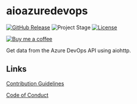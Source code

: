 # aioazuredevops

[![GitHub Release][releases-shield]][releases]
![Project Stage][project-stage-shield]
[![License][license-shield]](LICENSE.md)

[![Buy me a coffee][buymeacoffee-shield]][buymeacoffee]

Get data from the Azure DevOps API using aiohttp.

## Links

[Contribution Guidelines][CONTRIBUTING]

[Code of Conduct][CODE_OF_CONDUCT]

[buymeacoffee-shield]: https://www.buymeacoffee.com/assets/img/guidelines/download-assets-sm-2.svg
[buymeacoffee]: https://www.buymeacoffee.com/timmo
[CODE_OF_CONDUCT]: https://github.com/timmo001/aioazuredevops/blob/master/.github/CODE_OF_CONDUCT.md
[CONTRIBUTING]: https://github.com/timmo001/aioazuredevops/blob/master/.github/CONTRIBUTING.md
[license-shield]: https://img.shields.io/github/license/timmo001/aioazuredevops.svg
[project-stage-shield]: https://img.shields.io/badge/project%20stage-beta-blue.svg
[pulls-shield]: https://img.shields.io/docker/pulls/timmo001/aioazuredevops.svg
[releases-shield]: https://img.shields.io/github/release/timmo001/aioazuredevops.svg
[releases]: https://github.com/timmo001/aioazuredevops/releases
